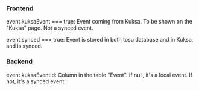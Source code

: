 ### Frontend

event.kuksaEvent === true: Event coming from Kuksa. To be shown on the "Kuksa" page. Not a synced event.

event.synced === true: Event is stored in both tosu database and in Kuksa, and is synced.

### Backend

event.kuksaEventId: Column in the table "Event". If null, it's a local event. If not, it's a synced event.
